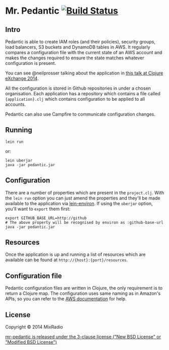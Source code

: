 # Mr. Pedantic [![Build Status](https://travis-ci.org/mixradio/mr-pedantic.png)](https://travis-ci.org/mixradio/mr-pedantic)

## Intro

Pedantic is able to create IAM roles (and their policies), security groups, load balancers, S3 buckets and DynamoDB tables in AWS. It regularly compares a configuration file with the current state of an AWS account and makes the changes required to ensure the state matches whatever configuration is present.

You can see @neilprosser talking about the application in [this talk at Clojure eXchange 2014](https://skillsmatter.com/skillscasts/6057-herding-cattle-with-clojure-at-mixradio).

All the configuration is stored in Github repositories in under a chosen organisation. Each application has a repository which contains a file called `{application}.clj` which contains configuration to be applied to all accounts.

Pedantic can also use Campfire to communicate configuration changes.

## Running

```
lein run
```

or:

```
lein uberjar
java -jar pedantic.jar
```

## Configuration

There are a number of properties which are present in the `project.clj`. With the `lein run` option you can just amend the properties and they'll be made available to the application via [lein-environ](https://github.com/weavejester/environ). If using the `uberjar` option, you'll want to `export` them first:

```
export GITHUB_BASE_URL=http://github
# The above property will be recognised by environ as :github-base-url
java -jar pedantic.jar
```

## Resources

Once the application is up and running a list of resources which are available can be found at `http://{host}:{port}/resources`.

## Configuration file

Pedantic configuration files are written in Clojure, the only requirement is to return a Clojure map.
The configuration uses same naming as in Amazon's APIs, so you can refer to the [AWS documentation](http://aws.amazon.com/documentation) for help.

## License

Copyright © 2014 MixRadio

[mr-pedantic is released under the 3-clause license ("New BSD License" or "Modified BSD License")](https://github.com/mixradio/mr-pedantic/blob/master/LICENSE)
